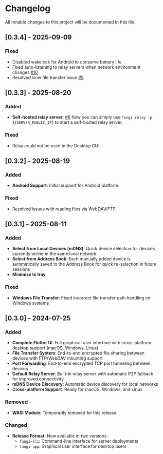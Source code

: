 # Changelog

All notable changes to this project will be documented in this file.

## [0.3.4] - 2025-09-09

### Fixed

- Disabled wakelock for Android to conserve battery life
- Fixed auto-listening to relay servers when network environment changes [#10](https://github.com/enbop/fungi/issues/10)
- Resolved slow file transfer issue [#5](https://github.com/enbop/fungi/issues/5)

## [0.3.3] - 2025-08-20

### Added

- **Self-hosted relay server**: [#8](https://github.com/enbop/fungi/pull/8) Now you can simply use `fungi relay -p ${SERVER_PUBLIC_IP}` to start a self-hosted relay server.

### Fixed

- Relay could not be used in the Desktop GUI.

## [0.3.2] - 2025-08-19

### Added

- **Android Support**: Initial support for Android platform.

### Fixed

- Resolved issues with reading files via WebDAV/FTP.

## [0.3.1] - 2025-08-11

### Added
- **Select from Local Devices (mDNS)**: Quick device selection for devices currently online in the same local network
- **Select from Address Book**: Each manually added device is automatically saved to the Address Book for quick re-selection in future sessions
- **Minimize to tray**

### Fixed
- **Windows File Transfer**: Fixed incorrect file transfer path handling on Windows systems

## [0.3.0] - 2024-07-25

### Added
- **Complete Flutter UI**: Full graphical user interface with cross-platform desktop support (macOS, Windows, Linux)
- **File Transfer System**: End-to-end encrypted file sharing between devices with FTP/WebDAV mounting support
- **Port Forwarding**: End-to-end encrypted TCP port tunneling between devices
- **Default Relay Server**: Built-in relay server with automatic P2P fallback for improved connectivity
- **mDNS Device Discovery**: Automatic device discovery for local networks
- **Cross-platform Support**: Ready for macOS, Windows, and Linux

### Removed
- **WASI Module**: Temporarily removed for this release

### Changed
- **Release Format**: Now available in two versions:
  - `fungi-cli`: Command-line interface for server deployments
  - `fungi-app`: Graphical user interface for desktop users
